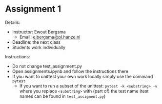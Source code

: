 # Assignment 1
Details:
- Instructor: Ewout Bergsma
    - Email: e.bergsma@pl.hanze.nl
- Deadline: the next class
- Students work individually

Instructions:
- Do not change test_assignment.py
- Open assignments.ipynb and follow the instructions there
- If you want to unittest your own work locally simply use the command `pytest`
    - If you want to run a subset of the unittest: `pytest -k <substring> -v` where you replace `<substring>` with (part of) the test name (test names can be found in `test_assigment.py`)